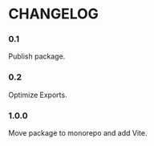# CHANGELOG

### 0.1

Publish package.

### 0.2

Optimize Exports.

### 1.0.0

Move package to monorepo and add Vite.